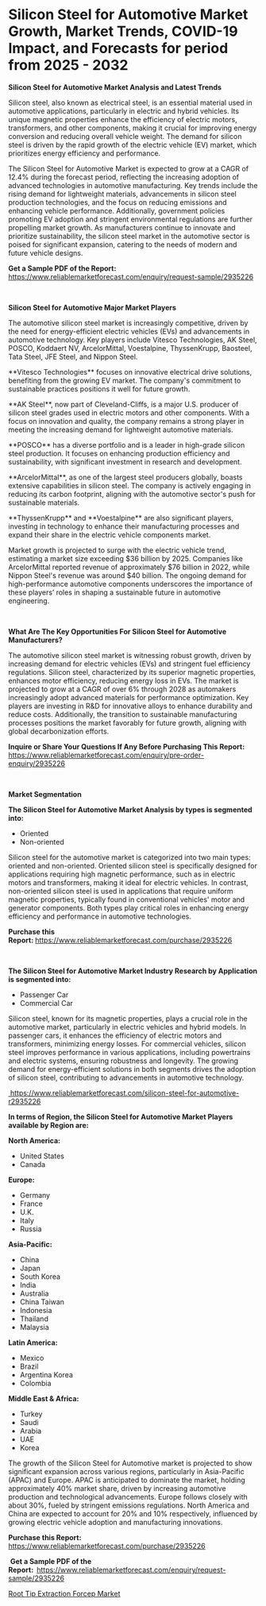 <p><h1>Silicon Steel for Automotive Market Growth, Market Trends, COVID-19 Impact, and Forecasts for period from 2025 - 2032</h1></p><p><strong>Silicon Steel for Automotive Market Analysis and Latest Trends</strong></p>
<p><p>Silicon steel, also known as electrical steel, is an essential material used in automotive applications, particularly in electric and hybrid vehicles. Its unique magnetic properties enhance the efficiency of electric motors, transformers, and other components, making it crucial for improving energy conversion and reducing overall vehicle weight. The demand for silicon steel is driven by the rapid growth of the electric vehicle (EV) market, which prioritizes energy efficiency and performance.</p><p>The Silicon Steel for Automotive Market is expected to grow at a CAGR of 12.4% during the forecast period, reflecting the increasing adoption of advanced technologies in automotive manufacturing. Key trends include the rising demand for lightweight materials, advancements in silicon steel production technologies, and the focus on reducing emissions and enhancing vehicle performance. Additionally, government policies promoting EV adoption and stringent environmental regulations are further propelling market growth. As manufacturers continue to innovate and prioritize sustainability, the silicon steel market in the automotive sector is poised for significant expansion, catering to the needs of modern and future vehicle designs.</p></p>
<p><strong>Get a Sample PDF of the Report:&nbsp;</strong> <a href="https://www.reliablemarketforecast.com/enquiry/request-sample/2935226?utm_campaign=3225&utm_medium=2&utm_source=Github&utm_content=ia&utm_term=14032025&utm_id=silicon-steel-for-automotive">https://www.reliablemarketforecast.com/enquiry/request-sample/2935226</a></p>
<p>&nbsp;</p>
<p><strong>Silicon Steel for Automotive Major Market Players</strong></p>
<p><p>The automotive silicon steel market is increasingly competitive, driven by the need for energy-efficient electric vehicles (EVs) and advancements in automotive technology. Key players include Vitesco Technologies, AK Steel, POSCO, Koddaert NV, ArcelorMittal, Voestalpine, ThyssenKrupp, Baosteel, Tata Steel, JFE Steel, and Nippon Steel.</p><p>**Vitesco Technologies** focuses on innovative electrical drive solutions, benefiting from the growing EV market. The company's commitment to sustainable practices positions it well for future growth.</p><p>**AK Steel**, now part of Cleveland-Cliffs, is a major U.S. producer of silicon steel grades used in electric motors and other components. With a focus on innovation and quality, the company remains a strong player in meeting the increasing demand for lightweight automotive materials.</p><p>**POSCO** has a diverse portfolio and is a leader in high-grade silicon steel production. It focuses on enhancing production efficiency and sustainability, with significant investment in research and development.</p><p>**ArcelorMittal**, as one of the largest steel producers globally, boasts extensive capabilities in silicon steel. The company is actively engaging in reducing its carbon footprint, aligning with the automotive sector's push for sustainable materials.</p><p>**ThyssenKrupp** and **Voestalpine** are also significant players, investing in technology to enhance their manufacturing processes and expand their share in the electric vehicle components market.</p><p>Market growth is projected to surge with the electric vehicle trend, estimating a market size exceeding $36 billion by 2025. Companies like ArcelorMittal reported revenue of approximately $76 billion in 2022, while Nippon Steel's revenue was around $40 billion. The ongoing demand for high-performance automotive components underscores the importance of these players’ roles in shaping a sustainable future in automotive engineering.</p></p>
<p>&nbsp;</p>
<p><strong>What Are The Key Opportunities For Silicon Steel for Automotive Manufacturers?</strong></p>
<p><p>The automotive silicon steel market is witnessing robust growth, driven by increasing demand for electric vehicles (EVs) and stringent fuel efficiency regulations. Silicon steel, characterized by its superior magnetic properties, enhances motor efficiency, reducing energy loss in EVs. The market is projected to grow at a CAGR of over 6% through 2028 as automakers increasingly adopt advanced materials for performance optimization. Key players are investing in R&D for innovative alloys to enhance durability and reduce costs. Additionally, the transition to sustainable manufacturing processes positions the market favorably for future growth, aligning with global decarbonization efforts.</p></p>
<p><strong>Inquire or Share Your Questions If Any Before Purchasing This Report:</strong> <a href="https://www.reliablemarketforecast.com/enquiry/pre-order-enquiry/2935226?utm_campaign=3225&utm_medium=2&utm_source=Github&utm_content=ia&utm_term=14032025&utm_id=silicon-steel-for-automotive">https://www.reliablemarketforecast.com/enquiry/pre-order-enquiry/2935226</a></p>
<p>&nbsp;</p>
<p><strong>Market Segmentation</strong></p>
<p><strong>The Silicon Steel for Automotive Market Analysis by types is segmented into:</strong></p>
<p><ul><li>Oriented</li><li>Non-oriented</li></ul></p>
<p><p>Silicon steel for the automotive market is categorized into two main types: oriented and non-oriented. Oriented silicon steel is specifically designed for applications requiring high magnetic performance, such as in electric motors and transformers, making it ideal for electric vehicles. In contrast, non-oriented silicon steel is used in applications that require uniform magnetic properties, typically found in conventional vehicles' motor and generator components. Both types play critical roles in enhancing energy efficiency and performance in automotive technologies.</p></p>
<p><strong>Purchase this Report:&nbsp;</strong><a href="https://www.reliablemarketforecast.com/purchase/2935226?utm_campaign=3225&utm_medium=2&utm_source=Github&utm_content=ia&utm_term=14032025&utm_id=silicon-steel-for-automotive">https://www.reliablemarketforecast.com/purchase/2935226</a></p>
<p>&nbsp;</p>
<p><strong>The Silicon Steel for Automotive Market Industry Research by Application is segmented into:</strong></p>
<p><ul><li>Passenger Car</li><li>Commercial Car</li></ul></p>
<p><p>Silicon steel, known for its magnetic properties, plays a crucial role in the automotive market, particularly in electric vehicles and hybrid models. In passenger cars, it enhances the efficiency of electric motors and transformers, minimizing energy losses. For commercial vehicles, silicon steel improves performance in various applications, including powertrains and electric systems, ensuring robustness and longevity. The growing demand for energy-efficient solutions in both segments drives the adoption of silicon steel, contributing to advancements in automotive technology.</p></p>
<p><a href="https://www.reliablemarketforecast.com/silicon-steel-for-automotive-r2935226?utm_campaign=3225&utm_medium=2&utm_source=Github&utm_content=ia&utm_term=14032025&utm_id=silicon-steel-for-automotive">&nbsp;https://www.reliablemarketforecast.com/silicon-steel-for-automotive-r2935226</a></p>
<p><strong>In terms of Region, the Silicon Steel for Automotive Market Players available by Region are:</strong></p>
<p>
    <p> <strong> North America: </strong>
        <ul>
            <li>United States</li>
            <li>Canada</li>
        </ul>
        </p> 
    <p> <strong> Europe: </strong>
        <ul>
            <li>Germany</li>
            <li>France</li>
            <li>U.K.</li>
            <li>Italy</li>
            <li>Russia</li>
        </ul>
        </p> 
    <p> <strong> Asia-Pacific: </strong>
        <ul>
            <li>China</li>
            <li>Japan</li>
            <li>South Korea</li>
            <li>India</li>
            <li>Australia</li>
            <li>China Taiwan</li>
            <li>Indonesia</li>
            <li>Thailand</li>
            <li>Malaysia</li>
        </ul>
        </p> 
    <p> <strong> Latin America: </strong>
        <ul>
            <li>Mexico</li>
            <li>Brazil</li>
            <li>Argentina Korea</li>
            <li>Colombia</li>
        </ul>
        </p> 
    <p> <strong> Middle East & Africa: </strong>
        <ul>
            <li>Turkey</li>
            <li>Saudi</li>
            <li>Arabia</li>
            <li>UAE</li>
            <li>Korea</li>
        </ul>
    </p>
    </p>
<p><p>The growth of the Silicon Steel for Automotive market is projected to show significant expansion across various regions, particularly in Asia-Pacific (APAC) and Europe. APAC is anticipated to dominate the market, holding approximately 40% market share, driven by increasing automotive production and technological advancements. Europe follows closely with about 30%, fueled by stringent emissions regulations. North America and China are expected to account for 20% and 10% respectively, influenced by growing electric vehicle adoption and manufacturing innovations.</p></p>
<p><strong>Purchase this Report: </strong><a href="https://www.reliablemarketforecast.com/purchase/2935226?utm_campaign=3225&utm_medium=2&utm_source=Github&utm_content=ia&utm_term=14032025&utm_id=silicon-steel-for-automotive">https://www.reliablemarketforecast.com/purchase/2935226</a></p>
<p>&nbsp;<strong>Get a Sample PDF of the Report:&nbsp;&nbsp;</strong><a href="https://www.reliablemarketforecast.com/enquiry/request-sample/2935226?utm_campaign=3225&utm_medium=2&utm_source=Github&utm_content=ia&utm_term=14032025&utm_id=silicon-steel-for-automotive">https://www.reliablemarketforecast.com/enquiry/request-sample/2935226</a></p>
<p><strong></strong></p>
<p><p><a href="https://github.com/rianttegang/Market-Research-Report-List-1/blob/main/root-tip-extraction-forcep-market.md?utm_campaign=3225&utm_medium=2&utm_source=Github&utm_content=ia&utm_term=14032025&utm_id=silicon-steel-for-automotive">Root Tip Extraction Forcep Market</a></p></p>
